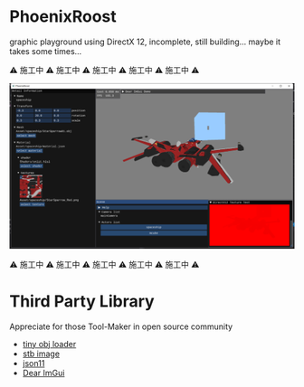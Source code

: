# PhoenixRoost
graphic playground using DirectX 12, incomplete, still building... maybe it takes some times...



⚠ 施工中 ⚠ 施工中 ⚠ 施工中 ⚠ 施工中 ⚠ 施工中 ⚠

![image-20220619015717721](README.assets/image-20220619015717721.png)

⚠ 施工中 ⚠ 施工中 ⚠ 施工中 ⚠ 施工中 ⚠ 施工中 ⚠



# Third Party Library

Appreciate for those Tool-Maker in open source community

* [tiny obj loader](https://github.com/tinyobjloader/tinyobjloader)
* [stb image](http://nothings.org/stb)
* [json11](https://github.com/dropbox/json11)
* [Dear ImGui](https://github.com/ocornut/imgui)

